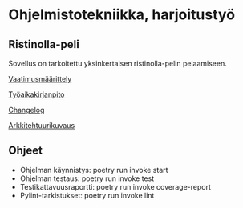 # Ohjelmistotekniikka, harjoitustyö

## Ristinolla-peli
Sovellus on tarkoitettu yksinkertaisen ristinolla-pelin pelaamiseen.





[Vaatimusmäärittely](https://github.com/xcvbnmas/ot-harjoitustyo/blob/master/dokumentaatio/vaatimusmaarittely.md)

[Työaikakirjanpito](https://github.com/xcvbnmas/ot-harjoitustyo/blob/master/dokumentaatio/tyoaikakirjanpito.md)

[Changelog](https://github.com/xcvbnmas/ot-harjoitustyo/blob/master/dokumentaatio/changelog.md)

[Arkkitehtuurikuvaus](https://github.com/xcvbnmas/ot-harjoitustyo/blob/master/dokumentaatio/arkkitehtuuri.md)


## Ohjeet

- Ohjelman käynnistys: poetry run invoke start
- Ohjelman testaus: poetry run invoke test
- Testikattavuusraportti: poetry run invoke coverage-report
- Pylint-tarkistukset: poetry run invoke lint
